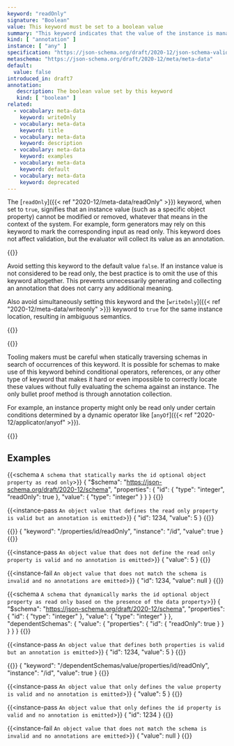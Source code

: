 ```yaml
---
keyword: "readOnly"
signature: "Boolean"
value: This keyword must be set to a boolean value
summary: "This keyword indicates that the value of the instance is managed exclusively by the owning authority, and attempts by an application to modify the value of this property are expected to be ignored or rejected by that owning authority."
kind: [ "annotation" ]
instance: [ "any" ]
specification: "https://json-schema.org/draft/2020-12/json-schema-validation.html#section-9.4"
metaschema: "https://json-schema.org/draft/2020-12/meta/meta-data"
default:
  value: false
introduced_in: draft7
annotation:
   description: The boolean value set by this keyword
   kind: [ "boolean" ]
related:
  - vocabulary: meta-data
    keyword: writeOnly
  - vocabulary: meta-data
    keyword: title
  - vocabulary: meta-data
    keyword: description
  - vocabulary: meta-data
    keyword: examples
  - vocabulary: meta-data
    keyword: default
  - vocabulary: meta-data
    keyword: deprecated
---
```


The [`readOnly`]({{< ref "2020-12/meta-data/readOnly" >}}) keyword, when set to `true`, signifies that an instance value
(such as a specific object property) cannot be modified or removed, whatever
that means in the context of the system. For example, form generators may rely
on this keyword to mark the corresponding input as read only. This keyword does
not affect validation, but the evaluator will collect its value as an
annotation.

{{<best-practice>}}

Avoid setting this keyword to the default value `false`. If an instance value
is not considered to be read only, the best practice is to omit the use of this
keyword altogether. This prevents unnecessarily generating and collecting an
annotation that does not carry any additional meaning.

Also avoid simultaneously setting this keyword and the [`writeOnly`]({{< ref
"2020-12/meta-data/writeonly" >}}) keyword to `true` for the same instance
location, resulting in ambiguous semantics.

{{</best-practice>}}

{{<common-pitfall>}}

Tooling makers must be careful when statically traversing schemas in search of
occurrences of this keyword. It is possible for schemas to make use of this
keyword behind conditional operators, references, or any other type of keyword
that makes it hard or even impossible to correctly locate these values without
fully evaluating the schema against an instance. The only bullet proof method
is through annotation collection.

For example, an instance property might only be read only under certain
conditions determined by a dynamic operator like [`anyOf`]({{< ref
"2020-12/applicator/anyof" >}}).

{{</common-pitfall>}}

## Examples

{{<schema `A schema that statically marks the id optional object property as read only`>}}
{
  "$schema": "https://json-schema.org/draft/2020-12/schema",
  "properties": {
    "id": { "type": "integer", "readOnly": true },
    "value": { "type": "integer" }
  }
}
{{</schema>}}

{{<instance-pass `An object value that defines the read only property is valid but an annotation is emitted`>}}
{ "id": 1234, "value": 5 }
{{</instance-pass>}}

{{<instance-annotation>}}
{ "keyword": "/properties/id/readOnly", "instance": "/id", "value": true }
{{</instance-annotation>}}

{{<instance-pass `An object value that does not define the read only property is valid and no annotation is emitted`>}}
{ "value": 5 }
{{</instance-pass>}}

{{<instance-fail `An object value that does not match the schema is invalid and no annotations are emitted`>}}
{ "id": 1234, "value": null }
{{</instance-fail>}}

{{<schema `A schema that dynamically marks the id optional object property as read only based on the presence of the data property`>}}
{
  "$schema": "https://json-schema.org/draft/2020-12/schema",
  "properties": {
    "id": { "type": "integer" },
    "value": { "type": "integer" }
  },
  "dependentSchemas": {
    "value": {
      "properties": { "id": { "readOnly": true } }
    }
  }
}
{{</schema>}}

{{<instance-pass `An object value that defines both properties is valid but an annotation is emitted`>}}
{ "id": 1234, "value": 5 }
{{</instance-pass>}}

{{<instance-annotation>}}
{ "keyword": "/dependentSchemas/value/properties/id/readOnly", "instance": "/id", "value": true }
{{</instance-annotation>}}

{{<instance-pass `An object value that only defines the value property is valid and no annotation is emitted`>}}
{ "value": 5 }
{{</instance-pass>}}

{{<instance-pass `An object value that only defines the id property is valid and no annotation is emitted`>}}
{ "id": 1234 }
{{</instance-pass>}}

{{<instance-fail `An object value that does not match the schema is invalid and no annotations are emitted`>}}
{ "value": null }
{{</instance-fail>}}
